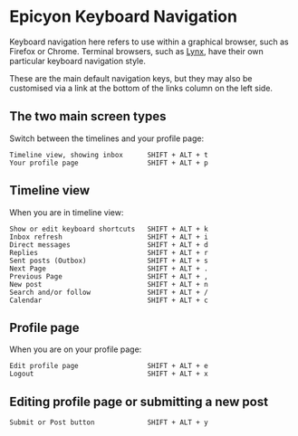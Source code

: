 # Epicyon Keyboard Navigation

Keyboard navigation here refers to use within a graphical browser, such as Firefox or Chrome. Terminal browsers, such as [Lynx](https://lynx.invisible-island.net/lynx2.8.3/breakout/lynx_help/keystrokes/keystroke_help.html), have their own particular keyboard navigation style.

These are the main default navigation keys, but they may also be customised via a link at the bottom of the links column on the left side.

## The two main screen types

Switch between the timelines and your profile page:

```text
Timeline view, showing inbox      SHIFT + ALT + t
Your profile page                 SHIFT + ALT + p
```

## Timeline view

When you are in timeline view:

```text
Show or edit keyboard shortcuts   SHIFT + ALT + k
Inbox refresh                     SHIFT + ALT + i
Direct messages                   SHIFT + ALT + d
Replies                           SHIFT + ALT + r
Sent posts (Outbox)               SHIFT + ALT + s
Next Page                         SHIFT + ALT + .
Previous Page                     SHIFT + ALT + ,
New post                          SHIFT + ALT + n
Search and/or follow              SHIFT + ALT + /
Calendar                          SHIFT + ALT + c
```

## Profile page

When you are on your profile page:

```text
Edit profile page                 SHIFT + ALT + e
Logout                            SHIFT + ALT + x
```

## Editing profile page or submitting a new post

```text
Submit or Post button             SHIFT + ALT + y
```
